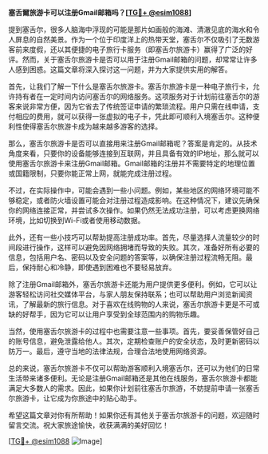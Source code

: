 **塞舌爾旅游卡可以注册Gmail邮箱吗？[[TG💪+ @esim1088](https://t.me/s/esim1088)]**

提到塞舌尔，很多人脑海中浮现的可能是那片如画般的海滩、清澈见底的海水和令人屏息的自然美景。作为一个位于印度洋上的热带天堂，塞舌尔不仅吸引了无数游客前来度假，还以其便捷的电子旅行卡服务（即塞舌尔旅游卡）赢得了广泛的好评。然而，关于塞舌尔旅游卡是否可以用于注册Gmail邮箱的问题，却常常让许多人感到困惑。这篇文章将深入探讨这一问题，并为大家提供实用的解答。

首先，让我们了解一下什么是塞舌尔旅游卡。塞舌尔旅游卡是一种电子旅行卡，允许持有者在一定时间内访问塞舌尔的网络服务。这项服务对于计划前往塞舌尔的游客来说非常方便，因为它省去了传统签证申请的繁琐流程。用户只需在线申请，支付相应的费用，就可以获得一张虚拟的电子卡，凭此即可顺利入境塞舌尔。这种便利性使得塞舌尔旅游卡成为越来越多游客的选择。

那么，塞舌尔旅游卡是否可以直接用来注册Gmail邮箱呢？答案是肯定的。从技术角度来看，只要你的设备能够连接到互联网，并且具备有效的IP地址，那么就可以使用塞舌尔旅游卡来注册Gmail邮箱。Gmail邮箱的注册并不需要特定的地理位置或国籍限制，只要你能正常上网，就能完成注册过程。

不过，在实际操作中，可能会遇到一些小问题。例如，某些地区的网络环境可能不够稳定，或者防火墙设置可能会对注册过程造成影响。在这种情况下，建议先确保你的网络连接正常，并尝试多次操作。如果仍然无法成功注册，可以考虑更换网络环境，比如切换到Wi-Fi或者使用移动数据。

此外，还有一些小技巧可以帮助提高注册成功率。首先，尽量选择人流量较少的时间段进行操作，这样可以避免因网络拥堵而导致的失败。其次，准备好所有必要的信息，包括用户名、密码以及安全问题的答案等，以确保注册过程流畅无阻。最后，保持耐心和冷静，即使遇到困难也不要轻易放弃。

除了注册Gmail邮箱外，塞舌尔旅游卡还能为用户提供更多便利。例如，它可以让游客轻松访问社交媒体平台，与家人朋友保持联系；也可以帮助用户浏览新闻资讯，了解最新的旅行信息。对于喜欢在线购物的人来说，塞舌尔旅游卡更是不可或缺的好帮手，因为它可以让用户享受到全球范围内的购物乐趣。

当然，使用塞舌尔旅游卡的过程中也需要注意一些事项。首先，要妥善保管好自己的账号信息，避免泄露给他人。其次，定期检查账户的安全状态，及时更新密码以防万一。最后，遵守当地的法律法规，合理合法地使用网络资源。

总的来说，塞舌尔旅游卡不仅可以帮助游客顺利入境塞舌尔，还可以为他们的日常生活带来诸多便利。无论是注册Gmail邮箱还是其他在线服务，塞舌尔旅游卡都能满足大多数人的需求。因此，如果你计划前往塞舌尔旅游，不妨提前申请一张塞舌尔旅游卡，让它成为你旅途中的贴心助手。

希望这篇文章对你有所帮助！如果你还有其他关于塞舌尔旅游卡的问题，欢迎随时留言交流。祝大家旅途愉快，收获满满的美好回忆！

[[TG💪+ @esim1088](https://t.me/s/esim1088) ![Image](https://i.postimg.cc/4NQfJmqS/Snipaste-2025-05-13-00-14-12.png)]